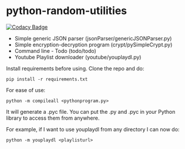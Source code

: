 # python-random-utilities

[![Codacy Badge](https://api.codacy.com/project/badge/Grade/908af980d07d4918882fda26b054f382)](https://www.codacy.com/app/anshuljoshi/python-random-utilities?utm_source=github.com&utm_medium=referral&utm_content=anshuljoshi/python-random-utilities&utm_campaign=badger)

* Simple generic JSON parser (jsonParser/genericJSONParser.py)
* Simple encryption-decryption program (crypt/pySimpleCrypt.py)
* Command line - Todo (todo/todo)
* Youtube Playlist downloader (youtube/youplaydl.py)

Install requirements before using. Clone the repo and do:
```
pip install -r requirements.txt
```

For ease of use:
```
python -m compileall <pythonprogram.py>
```

It will generate a .pyc file. You can put the .py and .pyc in your Python library to access them from anywhere.

For example, if I want to use youplaydl from any directory I can now do:
```
python -m youplaydl <playlisturl>
```
